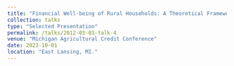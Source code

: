 ```yaml
---
title: "Financial Well-being of Rural Households: A Theoretical Framework and A Case Study"
collection: talks
type: "Selected Presentation"
permalink: /talks/2012-03-01-talk-4
venue: "Michigan Agricultural Credit Conference"
date: 2023-10-01
location: "East Lansing, MI."
---
```

